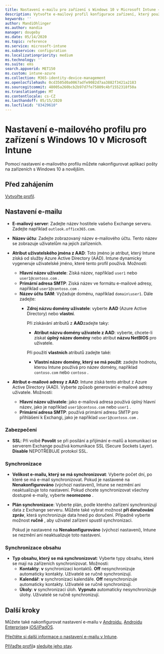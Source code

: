```yaml
---
title: Nastavení e-mailu pro zařízení s Windows 10 v Microsoft Intune – Azure | Microsoft Docs
description: Vytvořte e-mailový profil konfigurace zařízení, který používá servery Exchange a načítá atributy ze služby Azure Active Directory. Pomocí Microsoft Intune můžete na zařízeních s Windows 10 také povolit protokol SSL a synchronizovat e-maily a plány.
keywords: ''
author: MandiOhlinger
ms.author: mandia
manager: dougeby
ms.date: 05/14/2020
ms.topic: reference
ms.service: microsoft-intune
ms.subservice: configuration
ms.localizationpriority: medium
ms.technology: ''
ms.suite: ems
search.appverid: MET150
ms.custom: intune-azure
ms.collection: M365-identity-device-management
ms.openlocfilehash: 0cd3505d0a0067adfe9082d7aa3882f3421a2183
ms.sourcegitcommit: 48005a260bcb2b97d7fe75809c4bf1552318f50a
ms.translationtype: MT
ms.contentlocale: cs-CZ
ms.lasthandoff: 05/15/2020
ms.locfileid: "83429610"
---
```

# <a name="email-profile-settings-for-devices-running-windows-10-in-microsoft-intune"></a>Nastavení e-mailového profilu pro zařízení s Windows 10 v Microsoft Intune

Pomocí nastavení e-mailového profilu můžete nakonfigurovat aplikaci pošty na zařízeních s Windows 10 a novějším.

## <a name="before-you-begin"></a>Před zahájením

[Vytvořte profil](email-settings-configure.md).

## <a name="email-settings"></a>Nastavení e-mailu

- **E-mailový server**: Zadejte název hostitele vašeho Exchange serveru. Zadejte například `outlook.office365.com`.
- **Název účtu**: Zadejte zobrazovaný název e-mailového účtu. Tento název se zobrazuje uživatelům na jejich zařízeních.
- **Atribut uživatelského jména z AAD**: Toto jméno je atribut, který Intune získá od služby Azure Active Directory (AAD). Intune dynamicky vygeneruje uživatelské jméno, které tento profil používá. Možnosti:
  - **Hlavní název uživatele**: Získá název, například `user1` nebo `user1@contoso.com` .
  - **Primární adresa SMTP**: Získá název ve formátu e-mailové adresy, například `user1@contoso.com` .
  - **Název účtu SAM**: Vyžaduje doménu, například `domain\user1`. Dále zadejte:  
    - **Zdroj názvu domény uživatele**: vyberte **AAD** (Azure Active Directory) nebo **vlastní**.

      Při získávání atributů z **AAD**zadejte taky:
      - **Atribut názvu domény uživatele z AAD**: vyberte, chcete-li získat **úplný název domény** nebo atribut **názvu NetBIOS** pro uživatele.

      Při použití **vlastních** atributů zadejte také:
      - **Vlastní název domény, který se má použít**: zadejte hodnotu, kterou Intune používá pro název domény, například `contoso.com` nebo `contoso` .

- **Atribut e-mailové adresy z AAD**: Intune získá tento atribut z Azure Active Directory (AAD). Vyberte způsob generování e-mailové adresy uživatele. Možnosti:
  - **Hlavní název uživatele**: jako e-mailová adresa používá úplný hlavní název, jako je například `user1@contoso.com` nebo `user1` .
  - **Primární adresa SMTP**: používá primární adresu SMTP pro přihlášení k Exchangi, jako je například `user1@contoso.com` .

### <a name="security"></a>Zabezpečení

- **SSL**: Při volbě **Povolit** se při posílání a přijímání e-mailů a komunikaci se serverem Exchange používá komunikace SSL (Secure Sockets Layer). **Disable** NEPOTŘEBUJE protokol SSL.

### <a name="synchronization"></a>Synchronizace

- **Velikost e-mailu, který se má synchronizovat**: Vyberte počet dní, po které se má e-mail synchronizovat. Pokud je nastavené na **Nenakonfigurováno** (výchozí nastavení), Intune se nezmění ani neaktualizuje toto nastavení. Pokud chcete synchronizovat všechny dostupné e-maily, vyberte **neomezeno** .
- **Plán synchronizace**: Vyberte plán, podle kterého zařízení synchronizují data z Exchange serveru. Můžete také vybrat možnost **při doručování zpráv**, která synchronizuje data hned po doručení. Případně vyberte možnost **ručně** , aby uživatel zařízení spustil synchronizaci.

  Pokud je nastavené na **Nenakonfigurováno** (výchozí nastavení), Intune se nezmění ani neaktualizuje toto nastavení.

### <a name="content-sync"></a>Synchronizace obsahu

- **Typ obsahu, který se má synchronizovat**: Vyberte typy obsahu, které se mají na zařízeních synchronizovat. Možnosti:
  - **Kontakty**: **v** synchronizaci kontaktů. **Off** nesynchronizuje automaticky kontakty. Uživatelé se ručně synchronizují.
  - **Kalendář**: **v** synchronizaci kalendáře. **Off** nesynchronizuje automaticky kontakty. Uživatelé se ručně synchronizují.
  - **Úkoly**: **v** synchronizaci úloh. **Vypnuto** automaticky nesynchronizuje úlohy. Uživatelé se ručně synchronizují.

## <a name="next-steps"></a>Další kroky

Můžete také nakonfigurovat nastavení e-mailu v [Androidu](email-settings-android.md), [Androidu Enterprise](email-settings-android-enterprise.md)a [iOS/iPadOS](email-settings-ios.md). 

[Přečtěte si další informace o nastavení e-mailu v Intune](email-settings-configure.md).

[Přiřaďte profil](device-profile-assign.md)a [sledujte jeho stav](device-profile-monitor.md).

